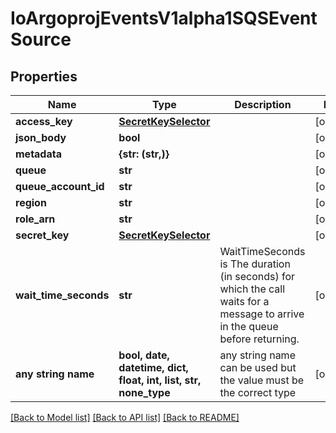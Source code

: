 # IoArgoprojEventsV1alpha1SQSEventSource


## Properties
Name | Type | Description | Notes
------------ | ------------- | ------------- | -------------
**access_key** | [**SecretKeySelector**](SecretKeySelector.md) |  | [optional] 
**json_body** | **bool** |  | [optional] 
**metadata** | **{str: (str,)}** |  | [optional] 
**queue** | **str** |  | [optional] 
**queue_account_id** | **str** |  | [optional] 
**region** | **str** |  | [optional] 
**role_arn** | **str** |  | [optional] 
**secret_key** | [**SecretKeySelector**](SecretKeySelector.md) |  | [optional] 
**wait_time_seconds** | **str** | WaitTimeSeconds is The duration (in seconds) for which the call waits for a message to arrive in the queue before returning. | [optional] 
**any string name** | **bool, date, datetime, dict, float, int, list, str, none_type** | any string name can be used but the value must be the correct type | [optional]

[[Back to Model list]](../README.md#documentation-for-models) [[Back to API list]](../README.md#documentation-for-api-endpoints) [[Back to README]](../README.md)


